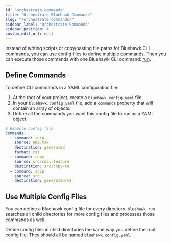 ```yaml
---
id: "orchestrate-commands"
title: "Orchestrate Bluehawk Commands"
slug: "/orchestrate-commands/"
sidebar_label: "Orchestrate Commands"
sidebar_position: 4
custom_edit_url: null
---
```


Instead of writing scripts or copy/pasting file paths for Bluehawk CLI commands,
you can use config files to define multiple commands. Then you can execute those
commands with one Bluehawk CLI command: [run](/reference/cli#run).

## Define Commands

To define CLI commands in a YAML configuration file:

1. At the root of your project, create a `bluehawk.config.yaml` file.
2. In your `bluehawk.config.yaml` file, add a `commands` property that will
   contain an array of objects.
3. Define all the commands you want this config file to run as a YAML object.

```yaml
# Example config file
commands:
  - command: snip
    source: App.tsx
    destination: generated
    format: rst
  - command: copy
    source: src/cool-feature
    destination: src/copy-to
  - command: snip
    source: src
    destination: generated/v2
```

## Use Multiple Config Files

You can define a Bluehawk config file for every directory. `bluehawk run`
searches all child directories for more config files and processes those
commands as well.

Define config files in child directories the same way you define the root
config file. They should all be named `bluehawk.config.yaml`.
